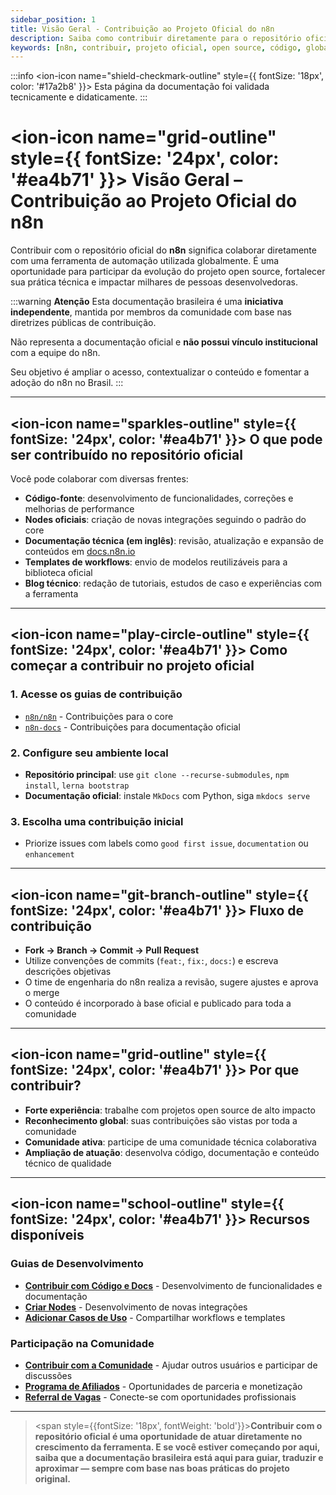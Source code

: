 ```yaml
---
sidebar_position: 1
title: Visão Geral - Contribuição ao Projeto Oficial do n8n
description: Saiba como contribuir diretamente para o repositório oficial do n8n mantido pela n8n GmbH
keywords: [n8n, contribuir, projeto oficial, open source, código, global, n8n GmbH]
---
```


:::info
<ion-icon name="shield-checkmark-outline" style={{ fontSize: '18px', color: '#17a2b8' }}></ion-icon> Esta página da documentação foi validada tecnicamente e didaticamente.
:::


# <ion-icon name="grid-outline" style={{ fontSize: '24px', color: '#ea4b71' }}></ion-icon> Visão Geral – Contribuição ao Projeto Oficial do n8n

Contribuir com o repositório oficial do **n8n** significa colaborar diretamente com uma ferramenta de automação utilizada globalmente. É uma oportunidade para participar da evolução do projeto open source, fortalecer sua prática técnica e impactar milhares de pessoas desenvolvedoras.

:::warning **Atenção**
Esta documentação brasileira é uma **iniciativa independente**, mantida por membros da comunidade com base nas diretrizes públicas de contribuição.

Não representa a documentação oficial e **não possui vínculo institucional** com a equipe do n8n.

Seu objetivo é ampliar o acesso, contextualizar o conteúdo e fomentar a adoção do n8n no Brasil.
:::

---

## <ion-icon name="sparkles-outline" style={{ fontSize: '24px', color: '#ea4b71' }}></ion-icon> O que pode ser contribuído no repositório oficial

Você pode colaborar com diversas frentes:

- **Código-fonte**: desenvolvimento de funcionalidades, correções e melhorias de performance
- **Nodes oficiais**: criação de novas integrações seguindo o padrão do core
- **Documentação técnica (em inglês)**: revisão, atualização e expansão de conteúdos em [docs.n8n.io](https://docs.n8n.io)
- **Templates de workflows**: envio de modelos reutilizáveis para a biblioteca oficial
- **Blog técnico**: redação de tutoriais, estudos de caso e experiências com a ferramenta

---

## <ion-icon name="play-circle-outline" style={{ fontSize: '24px', color: '#ea4b71' }}></ion-icon> Como começar a contribuir no projeto oficial

### 1. Acesse os guias de contribuição

- [`n8n/n8n`](https://github.com/n8n-io/n8n/blob/master/CONTRIBUTING) - Contribuições para o core
- [`n8n-docs`](https://github.com/n8n-io/n8n-docs) - Contribuições para documentação oficial

### 2. Configure seu ambiente local

- **Repositório principal**: use `git clone --recurse-submodules`, `npm install`, `lerna bootstrap`
- **Documentação oficial**: instale `MkDocs` com Python, siga `mkdocs serve`

### 3. Escolha uma contribuição inicial

- Priorize issues com labels como `good first issue`, `documentation` ou `enhancement`

---

## <ion-icon name="git-branch-outline" style={{ fontSize: '24px', color: '#ea4b71' }}></ion-icon> Fluxo de contribuição

- **Fork → Branch → Commit → Pull Request**
- Utilize convenções de commits (`feat:`, `fix:`, `docs:`) e escreva descrições objetivas
- O time de engenharia do n8n realiza a revisão, sugere ajustes e aprova o merge
- O conteúdo é incorporado à base oficial e publicado para toda a comunidade

---

## <ion-icon name="grid-outline" style={{ fontSize: '24px', color: '#ea4b71' }}></ion-icon> Por que contribuir?

- **Forte experiência**: trabalhe com projetos open source de alto impacto
- **Reconhecimento global**: suas contribuições são vistas por toda a comunidade
- **Comunidade ativa**: participe de uma comunidade técnica colaborativa
- **Ampliação de atuação**: desenvolva código, documentação e conteúdo técnico de qualidade

---

## <ion-icon name="school-outline" style={{ fontSize: '24px', color: '#ea4b71' }}></ion-icon> Recursos disponíveis

### Guias de Desenvolvimento

- **[Contribuir com Código e Docs](./contribuir-codigo-e-docs)** - Desenvolvimento de funcionalidades e documentação
- **[Criar Nodes](./contribuir-modelos)** - Desenvolvimento de novas integrações
- **[Adicionar Casos de Uso](./adicionar-casos-uso)** - Compartilhar workflows e templates

### Participação na Comunidade

- **[Contribuir com a Comunidade](./contribuir-community)** - Ajudar outros usuários e participar de discussões
- **[Programa de Afiliados](./afiliados-e-creators)** - Oportunidades de parceria e monetização
- **[Referral de Vagas](./referral-vagas)** - Conecte-se com oportunidades profissionais

---

> <span style={{fontSize: '18px', fontWeight: 'bold'}}>**Contribuir com o repositório oficial é uma oportunidade de atuar diretamente no crescimento da ferramenta. E se você estiver começando por aqui, saiba que a documentação brasileira está aqui para guiar, traduzir e aproximar — sempre com base nas boas práticas do projeto original.**</span>
